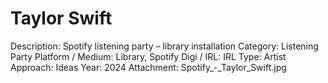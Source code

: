 # Taylor Swift

Description: Spotify listening party – library installation
Category: Listening Party
Platform / Medium: Library, Spotify
Digi / IRL: IRL
Type: Artist
Approach: Ideas
Year: 2024
Attachment: Spotify_-_Taylor_Swift.jpg